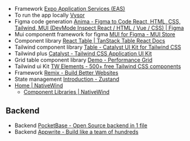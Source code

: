 

- Framework [Expo Application Services (EAS)](https://expo.dev/eas)
- To run the app locally [Vysor](https://www.vysor.io/)
- Figma code generation [Anima - Figma to Code React, HTML, CSS, Tailwind, MUI (DevMode Inspect React / HTML / Vue / CSS) | Figma](https://www.figma.com/community/plugin/857346721138427857/anima-figma-to-code-react-html-css-tailwind-mui-devmode-inspect-react-html-vue-css)
- Mui componentt framework for figma [MUI for Figma - MUI Store](https://mui.com/store/items/figma-react/)
- Component library [React Table | TanStack Table React Docs](https://tanstack.com/table/latest/docs/framework/react/react-table)
- Tailwind component library [Table - Catalyst UI Kit for Tailwind CSS](https://catalyst.tailwindui.com/docs/table)
- Tailwind plus [Catalyst - Tailwind CSS Application UI Kit](https://tailwindcss.com/plus/ui-kit)
- Grid table component library [Demo - Performance Grid](https://www.ag-grid.com/example/)
- Tailwind ui  Kit [TW Elements - 500+ free Tailwind CSS components](https://tw-elements.com/)
- Framework [Remix - Build Better Websites](https://remix.run/)
- State management [Introduction - Zustand](https://zustand.docs.pmnd.rs/getting-started/introduction)
- [Home | NativeWind](https://www.nativewind.dev/)
    - [Component Libraries | NativeWind](https://www.nativewind.dev/guides/component-libraries)

## Backend

- Backend [PocketBase - Open Source backend in 1 file](https://pocketbase.io/)
- Backend [Appwrite - Build like a team of hundreds](https://appwrite.io/)